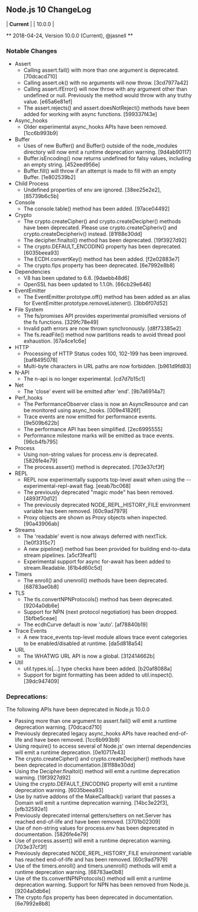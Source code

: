 ## Node.js 10 ChangeLog

| **Current** |
| 10.0.0 |

** 2018-04-24, Version 10.0.0 (Current), @jasnell **

### Notable Changes
* Assert
  * Calling assert.fail() with more than one argument is deprecated. [70dcacd710]
  * Calling assert.ok() with no arguments will now throw. [3cd7977a42]
  * Calling assert.ifError() will now throw with any argument other than undefined or null. Previously the method would throw with any truthy value. [e65a6e81ef]
  * The assert.rejects() and assert.doesNotReject() methods have been added for working with async functions. [599337f43e]
* Async_hooks
  * Older experimental async_hooks APIs have been removed. [1cc6b993b9]
* Buffer
  * Uses of new Buffer() and Buffer() outside of the node_modules directory will now emit a runtime deprecation warning. [9d4ab90117]
  * Buffer.isEncoding() now returns undefined for falsy values, including an empty string. [452eed956e]
  * Buffer.fill() will throw if an attempt is made to fill with an empty Buffer. [1e802539b2]
* Child Process
  * Undefined properties of env are ignored. [38ee25e2e2], [85739b6c5b]
* Console
  * The console.table() method has been added. [97ace04492]
* Crypto
  * The crypto.createCipher() and crypto.createDecipher() methods have been deprecated. Please use crypto.createCipheriv() and crypto.createDecipheriv() instead. [81f88e30dd]
  * The decipher.finaltol() method has been deprecated. [19f3927d92]
  * The crypto.DEFAULT_ENCODING property has been deprecated. [6035beea93]
  * The ECDH.convertKey() method has been added. [f2e02883e7]
  * The crypto.fips property has been deprecated. [6e7992e8b8]
* Dependencies
  * V8 has been updated to 6.6. [9daebb48d6]
  * OpenSSL has been updated to 1.1.0h. [66cb29e646]
* EventEmitter
  * The EventEmitter.prototype.off() method has been added as an alias for EventEmitter.prototype.removeListener(). [3bb6f07d52]
* File System
  * The fs/promises API provides experimental promisified versions of the fs functions. [329fc78e49]
  * Invalid path errors are now thrown synchronously. [d8f73385e2]
  * The fs.readFile() method now partitions reads to avoid thread pool exhaustion. [67a4ce1c6e]
* HTTP
  * Processing of HTTP Status codes 100, 102-199 has been improved. [baf8495078]
  * Multi-byte characters in URL paths are now forbidden. [b961d9fd83]
* N-API
  * The n-api is no longer experimental. [cd7d7b15c1]
* Net
  * The 'close' event will be emitted after 'end'. [9b7a6914a7]
* Perf_hooks
  * The PerformanceObserver class is now an AsyncResource and can be monitored using async_hooks. [009e41826f]
  * Trace events are now emitted for performance events. [9e509b622b]
  * The performance API has been simplified. [2ec6995555]
  * Performance milestone marks will be emitted as trace events. [96cb4fb795]
* Process
  * Using non-string values for process.env is deprecated. [5826fe4e79]
  * The process.assert() method is deprecated. [703e37cf3f]
* REPL
  * REPL now experimentally supports top-level await when using the --experimental-repl-await flag. [eeab7bc068]
  * The previously deprecated "magic mode" has been removed. [4893f70d12]
  * The previously deprecated NODE_REPL_HISTORY_FILE environment variable has been removed. [60c9ad7979]
  * Proxy objects are shown as Proxy objects when inspected. [90a43906ab]
* Streams
  * The 'readable' event is now always deferred with nextTick. [1e0f3315c7]
  * A new pipeline() method has been provided for building end-to-data stream pipelines. [a5cf3feaf1]
  * Experimental support for async for-await has been added to stream.Readable. [61b4d60c5d]
* Timers
  * The enroll() and unenroll() methods have been deprecated. [68783ae0b8]
* TLS
  * The tls.convertNPNProtocols() method has been deprecated. [9204a0db6e]
  * Support for NPN (next protocol negotiation) has been dropped. [5bfbe5ceae]
  * The ecdhCurve default is now 'auto'. [af78840b19]
* Trace Events
  * A new trace_events top-level module allows trace event categories to be enabled/disabled at runtime. [da5d818a54]
* URL
  * The WHATWG URL API is now a global. [312414662b]
* Util
  * util.types.is[…] type checks have been added. [b20af8088a]
  * Support for bigint formatting has been added to util.inspect(). [39dc947409]

### Deprecations:

The following APIs have been deprecated in Node.js 10.0.0

* Passing more than one argument to assert.fail() will emit a runtime deprecation warning. [70dcacd710]
* Previously deprecated legacy async_hooks APIs have reached end-of-life and have been removed. [1cc6b993b9]
* Using require() to access several of Node.js' own internal dependencies will emit a runtime deprecation. [0e10717e43]
* The crypto.createCipher() and crypto.createDecipher() methods have been deprecated in documentation.[81f88e30dd]
* Using the Decipher.finaltol() method will emit a runtime deprecation warning. [19f3927d92]
* Using the crypto.DEFAULT_ENCODING property will emit a runtime deprecation warning. [6035beea93]
* Use by native addons of the MakeCallback() variant that passes a Domain will emit a runtime deprecation warning. [14bc3e22f3], [efb32592e1]
* Previously deprecated internal getters/setters on net.Server has reached end-of-life and have been removed. [3701b02309]
* Use of non-string values for process.env has been deprecated in documentation. [5826fe4e79]
* Use of process.assert() will emit a runtime deprecation warning. [703e37cf3f]
* Previously deprecated NODE_REPL_HISTORY_FILE environment variable has reached end-of-life and has been removed. [60c9ad7979]
* Use of the timers.enroll() and timers.unenroll() methods will emit a runtime deprecation warning. [68783ae0b8]
* Use of the tls.convertNPNProtocols() method will emit a runtime deprecation warning. Support for NPN has been removed from Node.js. [9204a0db6e]
* The crypto.fips property has been deprecated in documentation. [6e7992e8b8]
